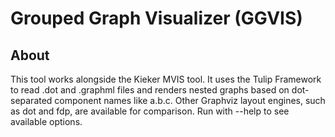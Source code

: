 # Grouped Graph Visualizer (GGVIS)

## About

This tool works alongside the Kieker MVIS tool.
It uses the Tulip Framework to read .dot and .graphml files and renders nested graphs based on dot-separated component names like a.b.c.
Other Graphviz layout engines, such as dot and fdp, are available for comparison.
Run with --help to see available options.


